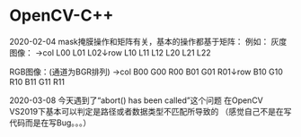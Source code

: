 # OpenCV-C++

2020-02-04
mask掩膜操作和矩阵有关，基本的操作都基于矩阵：
例如：
灰度图像：
→col
L00	L01	L02↓row
L10	L11	L12
L20	L21	L22
  
RGB图像：(通道为BGR排列)
→col
B00	G00	R00	B01	G01	R01↓row
B10	G10	R10	B11	G11	R11

2020-03-08
今天遇到了“abort() has been called”这个问题
在OpenCV VS2019下基本可以判定是路径或者数据类型不匹配所导致的
（感觉自己不是在写代码而是在写Bug。。。）
